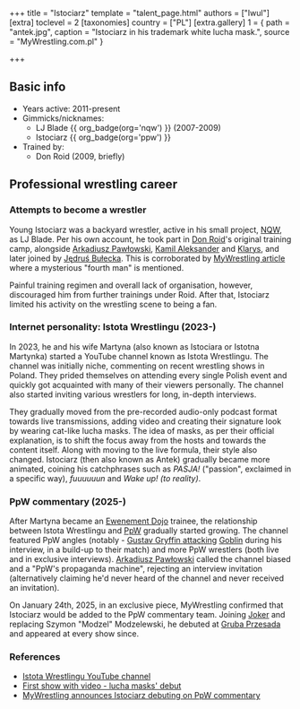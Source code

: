 +++
title = "Istociarz"
template = "talent_page.html"
authors = ["Iwul"]
[extra]
toclevel = 2
[taxonomies]
country = ["PL"]
[extra.gallery]
1 = { path = "antek.jpg", caption = "Istociarz in his trademark white lucha mask.", source = "MyWrestling.com.pl" }

+++
## Basic info
* Years active: 2011-present
* Gimmicks/nicknames:
  - LJ Blade {{ org_badge(org='nqw') }} (2007-2009)
  - Istociarz {{ org_badge(org='ppw') }}
* Trained by:
  - Don Roid (2009, briefly)

## Professional wrestling career

### Attempts to become a wrestler

Young Istociarz was a backyard wrestler, active in his small project, [NQW](@/o/nqw.md), as LJ Blade. Per his own account, he took part in [Don Roid](@/w/don-roid.md)'s original training camp, alongside [Arkadiusz Pawłowski](@/w/pan-pawlowski.md), [Kamil Aleksander](@/w/kamil-aleksander.md) and [Klarys](@/w/klarys.md), and later joined by [Jędruś Bułecka](@/w/jedrus-bulecka.md). This is corroborated by [MyWrestling article][antek-skomentuje] where a  mysterious "fourth man" is mentioned.

Painful training regimen and overall lack of organisation, however, discouraged him from further trainings under Roid. After that, Istociarz limited his activity on the wrestling scene to being a fan.

### Internet personality: Istota Wrestlingu (2023-)

In 2023, he and his wife Martyna (also known as Istociara or Istotna Martynka) started a YouTube channel known as Istota Wrestlingu. The channel was initially niche, commenting on recent wrestling shows in Poland. They prided themselves on attending every single Polish event and quickly got acquainted with many of their viewers personally. The channel also started inviting various wrestlers for long, in-depth interviews.

They gradually moved from the pre-recorded audio-only podcast format towards live transmissions, adding video and creating their signature look by wearing cat-like lucha masks. The idea of masks, as per their official explanation, is to shift the focus away from the hosts and towards the content itself.
Along with moving to the live formula, their style also changed. Istociarz (then also known as Antek) gradually became more animated, coining his catchphrases such as _PASJA!_ ("passion", exclaimed in a specific way), _fuuuuuun_ and _Wake up! (to reality)_.

### PpW commentary (2025-)

After Martyna became an [Ewenement Dojo](@/o/ewenement-dojo.md) trainee, the relationship between Istota Wrestlingu and [PpW](@/o/ppw.md) gradually started growing. The channel featured PpW angles (notably - [Gustav Gryffin ](@/w/gustav-gryffin.md) [attacking][flecizm-stosowany] [Goblin](@/w/goblin.md) during his interview, in a build-up to their match) and more PpW wrestlers (both live and in exclusive interviews). [Arkadiusz Pawłowski](@/w/pan-pawlowski.md) called the channel biased and a "PpW's propaganda machine", rejecting an interview invitation (alternatively claiming he'd never heard of the channel and never received an invitation).

On January 24th, 2025, in an exclusive piece, MyWrestling confirmed that Istociarz would be added to the PpW commentary team. Joining [Joker](@/w/joker.md) and replacing Szymon "Modzel" Modzelewski, he debuted at [Gruba Przesada](content/e/ppw/2025-01-25-ppw-gruba-przesada.md) and appeared at every show since. 

### References

* [Istota Wrestlingu YouTube channel](https://www.youtube.com/@IstotaWrestlingu/)
* [First show with video - lucha masks' debut](https://www.youtube.com/watch?v=8mK6DOEIucw&t=26s)
* [MyWrestling announces Istociarz debuting on PpW commentary](https://mywrestling.com.pl/istociarz-skomentuje-gale-ppw-gruba-przesada/)

[flecizm-stosowany]: https://www.youtube.com/watch?v=qf0dCwJb8x0
[antek-skomentuje]: https://mywrestling.com.pl/historia-polskiego-wrestlingu-2-proby-ponownego-wprowadzenia-wrestlingu-do-polski-poczatki-ddw-wielka-gala-w-stodole/
